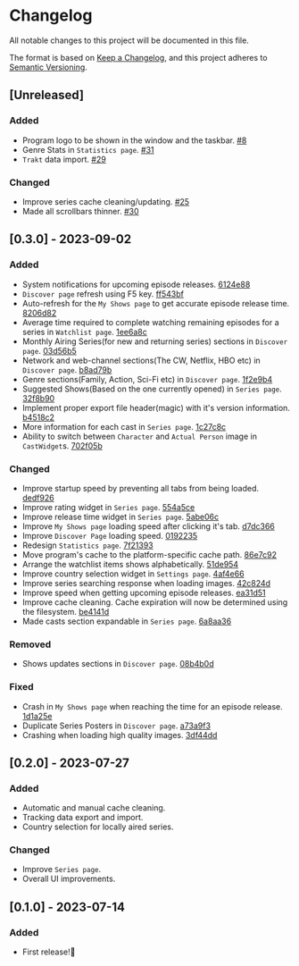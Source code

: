 # Changelog

All notable changes to this project will be documented in this file.

The format is based on [Keep a Changelog](https://keepachangelog.com/en/1.0.0/),
and this project adheres to [Semantic Versioning](https://semver.org/spec/v2.0.0.html).

## [Unreleased]
### Added
- Program logo to be shown in the window and the taskbar. [#8](https://github.com/MaarifaMaarifa/series-troxide/pull/8)
- Genre Stats in `Statistics page`. [#31](https://github.com/MaarifaMaarifa/series-troxide/pull/31)
- `Trakt` data import. [#29](https://github.com/MaarifaMaarifa/series-troxide/pull/29)

### Changed
- Improve series cache cleaning/updating. [#25](https://github.com/MaarifaMaarifa/series-troxide/pull/25)
- Made all scrollbars thinner. [#30](https://github.com/MaarifaMaarifa/series-troxide/pull/30)

## [0.3.0] - 2023-09-02

### Added

- System notifications for upcoming episode releases. [6124e88](https://github.com/MaarifaMaarifa/series-troxide/commit/6124e88fa7b79216ea3c3312bac39910c37746d9)
- `Discover page` refresh using F5 key. [ff543bf](https://github.com/MaarifaMaarifa/series-troxide/commit/ff543bffbcfe04e35a3f3ec037380ff0c6ab6e83)
- Auto-refresh for the `My Shows page` to get accurate episode release time. [8206d82](https://github.com/MaarifaMaarifa/series-troxide/commit/8206d8214d63d2bbb7d6ac9dbb80f4b40a6a058a)
- Average time required to complete watching remaining episodes for a series in `Watchlist page`. [1ee6a8c](https://github.com/MaarifaMaarifa/series-troxide/commit/1ee6a8ca660154a7a2416c26d6b36cf3b6b5b1b6)
- Monthly Airing Series(for new and returning series) sections in `Discover page`. [03d56b5](https://github.com/MaarifaMaarifa/series-troxide/commit/03d56b50869c58cf6e4c9f18536172b88d9af03a)
- Network and web-channel sections(The CW, Netflix, HBO etc) in `Discover page`. [b8ad79b](https://github.com/MaarifaMaarifa/series-troxide/commit/b8ad79bfba3e41ca393049c33913c7964d835e5b)
- Genre sections(Family, Action, Sci-Fi etc) in `Discover page`. [1f2e9b4](https://github.com/MaarifaMaarifa/series-troxide/commit/1f2e9b4b741290226c87ef54329c6fce0f16aa33)
- Suggested Shows(Based on the one currently opened) in `Series page`. [32f8b90](https://github.com/MaarifaMaarifa/series-troxide/commit/32f8b90657fa6319be34b736c693f90e5ca06482)
- Implement proper export file header(magic) with it's version information. [b4518c2](https://github.com/MaarifaMaarifa/series-troxide/commit/b4518c2d2433fe7e51f9271ffe3601dece94c43d)
- More information for each cast in `Series page`. [1c27c8c](https://github.com/MaarifaMaarifa/series-troxide/commit/1c27c8c9f1a14abb3615c4eec27ce8c742cc3750) 
- Ability to switch between `Character` and `Actual Person` image in `CastWidget`s. [702f05b](https://github.com/MaarifaMaarifa/series-troxide/commit/702f05b894395b8bafacf7f03154cc8ae772e7a7)

### Changed

- Improve startup speed by preventing all tabs from being loaded. [dedf926](https://github.com/MaarifaMaarifa/series-troxide/commit/dedf92652820a53393d84a7d8cc02380e8af69ee)
- Improve rating widget in `Series page`. [554a5ce](https://github.com/MaarifaMaarifa/series-troxide/commit/554a5ce9b8107dc8f4191926b49bd43e2510a817)
- Improve release time widget in `Series page`. [5abe06c](https://github.com/MaarifaMaarifa/series-troxide/commit/5abe06c4933cca685d8e717d65456b554fedc6b5)
- Improve `My Shows page` loading speed after clicking it's tab. [d7dc366](https://github.com/MaarifaMaarifa/series-troxide/commit/d7dc366f249c4f3f03ada3e3af9c9fd6dc4b5602)
- Improve `Discover Page` loading speed. [0192235](https://github.com/MaarifaMaarifa/series-troxide/commit/01922357e76e2810ff33e5f165e1c14e310036da)
- Redesign `Statistics page`. [7f21393](https://github.com/MaarifaMaarifa/series-troxide/commit/7f21393c54fe40b952cb6501ec2119fd15a88095)
- Move program's cache to the platform-specific cache path. [86e7c92](https://github.com/MaarifaMaarifa/series-troxide/commit/86e7c92e80a90b1d06bb776599b15875476c1efd)
- Arrange the watchlist items shows alphabetically. [51de954](https://github.com/MaarifaMaarifa/series-troxide/commit/51de954e11939d27ed0de59613428a34deace170)
- Improve country selection widget in `Settings page`. [4af4e66](https://github.com/MaarifaMaarifa/series-troxide/commit/4af4e66c5fd16872c7736c4ff9c3fa486b95252b)
- Improve series searching response when loading images. [42c824d](https://github.com/MaarifaMaarifa/series-troxide/commit/42c824d55b3daafd4f21bf691dbcf1fba341b01d)
- Improve speed when getting upcoming episode releases. [ea31d51](https://github.com/MaarifaMaarifa/series-troxide/commit/ea31d51acfc05f4cdc9b7fab63b0c798685ca788)
- Improve cache cleaning. Cache expiration will now be determined using the filesystem. [be4141d](https://github.com/MaarifaMaarifa/series-troxide/commit/be4141d1ab239fc89074af4143a60c13cbe0398d)
- Made casts section expandable in `Series page`. [6a8aa36](https://github.com/MaarifaMaarifa/series-troxide/commit/6a8aa36d5c25e57baad915de62a72092e458aa75)

### Removed

- Shows updates sections in `Discover page`. [08b4b0d](https://github.com/MaarifaMaarifa/series-troxide/commit/08b4b0d6c41c4587ad8c6c0ecf28d57b557c9f88)

### Fixed

- Crash in `My Shows page` when reaching the time for an episode release. [1d1a25e](https://github.com/MaarifaMaarifa/series-troxide/commit/1d1a25ed12a3489ea926c08225568a3944f93da2)
- Duplicate Series Posters in `Discover page`. [a73a9f3](https://github.com/MaarifaMaarifa/series-troxide/commit/a73a9f33ae0c1d3d9f8679bbe78792de168a8730)
- Crashing when loading high quality images. [3df44dd](https://github.com/MaarifaMaarifa/series-troxide/commit/3df44ddc34cde036dcff9eea5cc061e72b1baee7)

## [0.2.0] - 2023-07-27

### Added

- Automatic and manual cache cleaning.
- Tracking data export and import.
- Country selection for locally aired series.

### Changed

- Improve `Series page`.
- Overall UI improvements.

## [0.1.0] - 2023-07-14

### Added

- First release!🎉